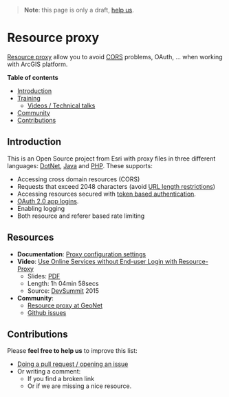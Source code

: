 > **Note**: this page is only a draft, [help us](#contributions).

# Resource proxy
[Resource proxy](https://github.com/Esri/resource-proxy) allow you to avoid [CORS](https://enable-cors.org/)
problems, OAuth, ... when working with ArcGIS platform.

<!-- START doctoc generated TOC please keep comment here to allow auto update -->
<!-- DON'T EDIT THIS SECTION, INSTEAD RE-RUN doctoc TO UPDATE -->
**Table of contents**

- [Introduction](#introduction)
- [Training](#training)
  - [Videos / Technical talks](#videos--technical-talks)
- [Community](#community)
- [Contributions](#contributions)

<!-- END doctoc generated TOC please keep comment here to allow auto update -->

## Introduction
This is an Open Source project from Esri with proxy files in three different languages: [DotNet](https://github.com/Esri/resource-proxy/tree/master/DotNet), [Java](https://github.com/Esri/resource-proxy/tree/master/Java) and [PHP](https://github.com/Esri/resource-proxy/tree/master/PHP). These supports:
* Accessing cross domain resources (CORS)
* Requests that exceed 2048 characters (avoid [URL length restrictions](http://stackoverflow.com/questions/417142/what-is-the-maximum-length-of-a-url-in-different-browsers#answer-417184))
* Accessing resources secured with [token based authentication](https://developers.arcgis.com/authentication/#security-methodologies).
* [OAuth 2.0 app logins](https://developers.arcgis.com/authentication).
* Enabling logging
* Both resource and referer based rate limiting

## Resources

* **Documentation**: [Proxy configuration settings](https://github.com/Esri/resource-proxy#proxy-configuration-settings)
* **Video**: [Use Online Services without End-user Login with Resource-Proxy](http://www.esri.com/videos/watch?videoid=4305&channelid=LegacyVideo&isLegacy=true&title=use-online-services-without-end-user-login-with-resource-proxy)
  * Slides: [PDF](http://proceedings.esri.com/library/userconf/devsummit15/papers/dev_int_202.pdf)
  * Length: 1h 04min 58secs
  * Source: [DevSummit](http://www.esri.com/events/devsummit) 2015
* **Community**:
  * [Resource proxy at GeoNet](https://geonet.esri.com/groups/resource-proxy)
  * [Github issues](https://github.com/Esri/resource-proxy/issues)

## Contributions
Please **feel free to help us** to improve this list:

* [Doing a pull request / opening an issue](https://github.com/hhkaos/awesome-arcgis#contributions)
* Or writing a comment:
  * If you find a broken link
  * Or if we are missing a nice resource.
